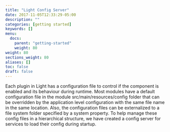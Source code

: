 ```yaml
---
title: "Light Config Server"
date: 2017-11-05T12:33:29-05:00
description: ""
categories: [getting started]
keywords: []
menu:
  docs:
    parent: "getting-started"
    weight: 80
weight: 80
sections_weight: 80
aliases: []
toc: false
draft: false
---
```


Each plugin in Light has a configuration file to control if the component is enabled and its behaviour during runtime. Most modules have a default configuration file in the module src/main/resources/config folder that  can be overridden by the application level configuration with the same file name in the same location. Also, the configuration files can be externalized to a file system folder specified by a system property. To help manage these config files in a hierarchical structure, we have created a config server for services to load their config during startup.
